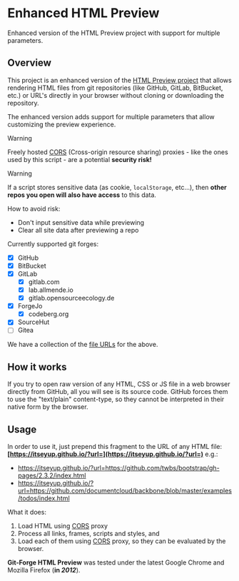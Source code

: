 # Enhanced HTML Preview

Enhanced version of the HTML Preview project with support for multiple parameters.

## Overview

This project is an enhanced version of the [HTML Preview project](https://github.com/html-preview/html-preview.github.io) that allows rendering HTML files from git repositories (like GitHub, GitLab, BitBucket, etc.) or URL's directly in your browser without cloning or downloading the repository.

The enhanced version adds support for multiple parameters that allow customizing the preview experience.

<!--
SPDX-FileCopyrightText: 2012 - 2021 Jerzy Głowacki <jerzyglowacki@gmail.com>
SPDX-FileCopyrightText: 2024 Robin Vobruba <hoijui.quaero@gmail.com>

SPDX-License-Identifier: Apache-2.0
-->

> [!warning]
> Freely hosted [CORS][CORS] (Cross-origin resource sharing) proxies -
like the ones used by this script -
are a potential **security risk!**

> [!warning]
> If a script stores sensitive data (as cookie, `localStorage`, etc...), then **other repos you open will also have access** to this data.
> 
> How to avoid risk:
> - Don't input sensitive data while previewing
> - Clear all site data after previewing a repo

Currently supported git forges:

- [x] GitHub
- [x] BitBucket
- [x] GitLab
  - [x] gitlab.com
  - [x] lab.allmende.io
  - [x] gitlab.opensourceecology.de
- [x] ForgeJo
  - [x] codeberg.org
- [x] SourceHut
- [ ] Gitea

We have a collection of the [file URLs](forges.md) for the above.

## How it works

If you try to open raw version of any HTML, CSS or JS file
in a web browser directly from GitHub,
all you will see is its source code.
GitHub forces them to use the "text/plain" content-type,
so they cannot be interpreted in their native form by the browser.

## Usage

In order to use it,
just prepend this fragment to the URL of any HTML file:
**[https://itseyup.github.io/?url=](https://itseyup.github.io/?url=)**
e.g.:

- <https://itseyup.github.io/?url=https://github.com/twbs/bootstrap/gh-pages/2.3.2/index.html>
- <https://itseyup.github.io/?url=https://github.com/documentcloud/backbone/blob/master/examples/todos/index.html>

What it does:

1. Load HTML using [CORS] proxy
2. Process all links, frames, scripts and styles, and
3. Load each of them using [CORS] proxy,
    so they can be evaluated by the browser.

**Git-Forge HTML Preview** was tested
under the latest Google Chrome and Mozilla Firefox (**in _2012_**).

[CORS]: https://httptoolkit.com/blog/cors-proxies/
